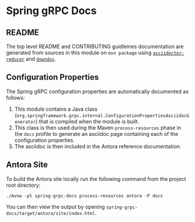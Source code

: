# Spring gRPC Docs

## README

The top level README and CONTRIBUTING guidleines documentation are generated from sources in this module on `mvn package` using [`asciidoctor-reducer`](https://github.com/asciidoctor/asciidoctor-reducer) and [`downdoc`](https://github.com/opendevise/downdoc).

## Configuration Properties
The Spring gRPC configuration properties are automatically documented as follows:

1. This module contains a Java class (`org.springframework.grpc.internal.ConfigurationPropertiesAsciidocGenerator`) that is compiled when the module is built.
1. This class is then used during the Maven `process-resources` phase in the `docs` profile to generate an asciidoc page containing each of the configuration properties.
1. The asciidoc is then included in the Antora reference documentation.

## Antora Site

To build the Antora site locally run the following command from the project root directory:
```
./mvnw -pl spring-grpc-docs process-resources antora -P docs
```
You can then view the output by opening `spring-grpc-docs/target/antora/site/index.html`. 
